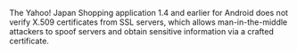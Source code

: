 The Yahoo! Japan Shopping application 1.4 and earlier for Android does not verify X.509 certificates from SSL servers, which allows man-in-the-middle attackers to spoof servers and obtain sensitive information via a crafted certificate.
